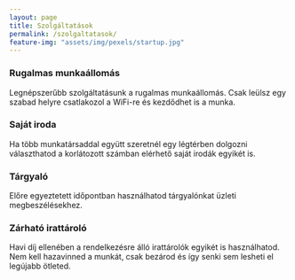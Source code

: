 ```yaml
---
layout: page
title: Szolgáltatások
permalink: /szolgaltatasok/
feature-img: "assets/img/pexels/startup.jpg"
---
```

### Rugalmas munkaállomás
Legnépszerűbb szolgáltatásunk a rugalmas munkaállomás. Csak leülsz egy szabad helyre csatlakozol a WiFi-re és kezdődhet is a munka.


### Saját iroda
Ha több munkatársaddal együtt szeretnél egy légtérben dolgozni választhatod a korlátozott számban elérhető saját irodák egyikét is.


### Tárgyaló
Előre egyeztetett időpontban használhatod tárgyalónkat üzleti megbeszélésekhez.

### Zárható irattároló
Havi díj ellenében a rendelkezésre álló irattárolók egyikét is használhatod. Nem kell hazavinned a munkát, csak bezárod és így senki sem lesheti el legújabb ötleted.